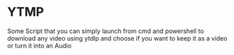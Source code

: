 # YTMP
Some Script that you can simply launch from cmd and powershell to download any video using ytdlp and choose if you want to keep it as a video or turn it into an Audio
